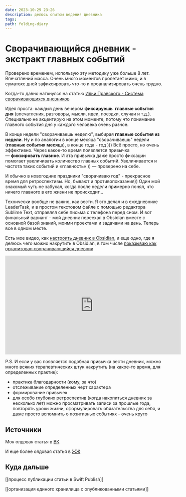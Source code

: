 ```yaml
---
date: 2023-10-29 23:26
description: делюсь опытом ведения дневника
tags: 
path: folding-diary
---
```

# Сворачивающийся дневник - экстракт главных событий

Проверено временем, использую эту методику уже больше 8 лет. Впечатлений масса. Очень много моментов пролетает мимо, и в суматохе дней зафиксировать что-то и проанализировать очень трудно.

Когда-то давно наткнулся на статью [Ильи Правского - Система сворачивающихся дневников](http://www.improvement.ru/zametki/dnevnik/)

Идея проста: каждый день вечером **фиксируешь**  **главные события дня** (впечатления, разговоры, мысли, идеи, поездки, случаи и т.д.). Специально не акцентирую на этом моменте, потому что понимание главного события дня у каждого человека очень разное. 

В конце недели "сворачиваешь неделю", выбирая **главные события из недели**. Ну и по аналогии в конце месяца "сворачиваешь" недели (**главные события месяц**а), в конце года - год ))) Всё просто, но очень эффективно. Через какое-то время появляется привычка — **фиксировать главное**. И эта привычка даже просто фиксации помогает увеличивать количество главных событий. Увеличивается и частота таких событий и «главность» )) — проверено на себе.

И обычно в новогодние праздники "сворачиваю год" - прекрасное время для ретроспективы. Но, бывают и противопоказания)) Один мой знакомый чуть не забухал, когда после недели примерно понял, что ничего главного в его жизни не происходит... 

Технически вообще не важно, как вести. Я это делал и в ежедневнике LeaderTask, и в простом текстовом файле с помощью редактора Sublime Text, отправлял себе письма с телефона перед сном. И вот финальный вариант - мой дневник переехал в Obsidian вместе с основной базой знаний, моими проектами и задачами на день. Теперь все в одном месте. 

Есть мое видео, как [настроить дневник в Obsidian](https://www.youtube.com/watch?v=Eiyat74nTz0&list=PLx__CcfA6f78CQldU-25yGUMeZ5AQHul-&index=2), и еще одно, где я делюсь чего можно накрутить в Obsidian, в том числе [показываю как организован сворачивающийся дневник](https://www.youtube.com/watch?v=EronU_b0f6A&list=PLx__CcfA6f78CQldU-25yGUMeZ5AQHul-&index=3)

<iframe width="560" height="315" src="https://www.youtube.com/embed/EronU_b0f6A?si=XZVLf4-K3wB61Dmu" title="YouTube video player" frameborder="0" allow="accelerometer; autoplay; clipboard-write; encrypted-media; gyroscope; picture-in-picture; web-share" allowfullscreen></iframe>

P.S. И если у вас появляется подобная привычка вести дневник, можно много всяких терапевтических штук накрутить (на какое-то время, для определенных практик):

- практика благодарности (кому, за что)
- отслеживание определенных черт характера
- формирование привычек
- для особо глубоких ретроспектив (когда накопиться дневник за несколько лет) можно просматривать записи за прошлые года, повторять уроки жизни, сформулировать обязательства для себя, и даже просто вспомнить о позитивных событиях - очень круто

## Источники
Моя олдовая статья в [ВК](https://flyer2001.livejournal.com/40866.html)

И еще более олдовая статья в [ЖЖ]()


## Куда дальше

[[процесс публикации статьи в Swift Publish]]

[[организация единого хранилища с опубликованными статьями]]